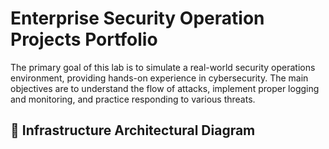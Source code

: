 # Enterprise Security Operation Projects Portfolio

The primary goal of this lab is to simulate a real-world security operations environment, providing hands-on experience in cybersecurity. The main objectives are to understand the flow of attacks, implement proper logging and monitoring, and practice responding to various threats.

## 🔗 Infrastructure Architectural Diagram
